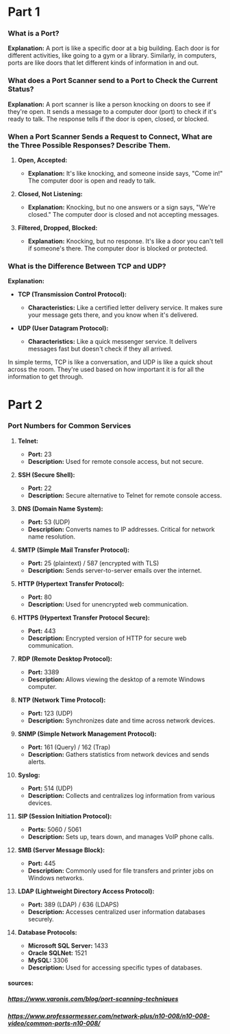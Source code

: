 # Part 1

### What is a Port?

**Explanation:**
A port is like a specific door at a big building. Each door is for different activities, like going to a gym or a library. Similarly, in computers, ports are like doors that let different kinds of information in and out.

### What does a Port Scanner send to a Port to Check the Current Status?

**Explanation:**
A port scanner is like a person knocking on doors to see if they're open. It sends a message to a computer door (port) to check if it's ready to talk. The response tells if the door is open, closed, or blocked.

### When a Port Scanner Sends a Request to Connect, What are the Three Possible Responses? Describe Them.

1. **Open, Accepted:**
   - **Explanation:** It's like knocking, and someone inside says, "Come in!" The computer door is open and ready to talk.

2. **Closed, Not Listening:**
   - **Explanation:** Knocking, but no one answers or a sign says, "We're closed." The computer door is closed and not accepting messages.

3. **Filtered, Dropped, Blocked:**
   - **Explanation:** Knocking, but no response. It's like a door you can't tell if someone's there. The computer door is blocked or protected.

### What is the Difference Between TCP and UDP?

**Explanation:**
- **TCP (Transmission Control Protocol):**
  - **Characteristics:** Like a certified letter delivery service. It makes sure your message gets there, and you know when it's delivered.

- **UDP (User Datagram Protocol):**
  - **Characteristics:** Like a quick messenger service. It delivers messages fast but doesn't check if they all arrived.

In simple terms, TCP is like a conversation, and UDP is like a quick shout across the room. They're used based on how important it is for all the information to get through.

# Part 2

### Port Numbers for Common Services

1. **Telnet:**
   - **Port:** 23
   - **Description:** Used for remote console access, but not secure.

2. **SSH (Secure Shell):**
   - **Port:** 22
   - **Description:** Secure alternative to Telnet for remote console access.

3. **DNS (Domain Name System):**
   - **Port:** 53 (UDP)
   - **Description:** Converts names to IP addresses. Critical for network name resolution.

4. **SMTP (Simple Mail Transfer Protocol):**
   - **Port:** 25 (plaintext) / 587 (encrypted with TLS)
   - **Description:** Sends server-to-server emails over the internet.

5. **HTTP (Hypertext Transfer Protocol):**
   - **Port:** 80
   - **Description:** Used for unencrypted web communication.

6. **HTTPS (Hypertext Transfer Protocol Secure):**
   - **Port:** 443
   - **Description:** Encrypted version of HTTP for secure web communication.

7. **RDP (Remote Desktop Protocol):**
   - **Port:** 3389
   - **Description:** Allows viewing the desktop of a remote Windows computer.

8. **NTP (Network Time Protocol):**
   - **Port:** 123 (UDP)
   - **Description:** Synchronizes date and time across network devices.

9. **SNMP (Simple Network Management Protocol):**
   - **Port:** 161 (Query) / 162 (Trap)
   - **Description:** Gathers statistics from network devices and sends alerts.

10. **Syslog:**
    - **Port:** 514 (UDP)
    - **Description:** Collects and centralizes log information from various devices.

11. **SIP (Session Initiation Protocol):**
    - **Ports:** 5060 / 5061
    - **Description:** Sets up, tears down, and manages VoIP phone calls.

12. **SMB (Server Message Block):**
    - **Port:** 445
    - **Description:** Commonly used for file transfers and printer jobs on Windows networks.

13. **LDAP (Lightweight Directory Access Protocol):**
    - **Port:** 389 (LDAP) / 636 (LDAPS)
    - **Description:** Accesses centralized user information databases securely.

14. **Database Protocols:**
    - **Microsoft SQL Server:** 1433
    - **Oracle SQLNet:** 1521
    - **MySQL:** 3306
    - **Description:** Used for accessing specific types of databases.

#### sources: 
##### https://www.varonis.com/blog/port-scanning-techniques
##### https://www.professormesser.com/network-plus/n10-008/n10-008-video/common-ports-n10-008/
